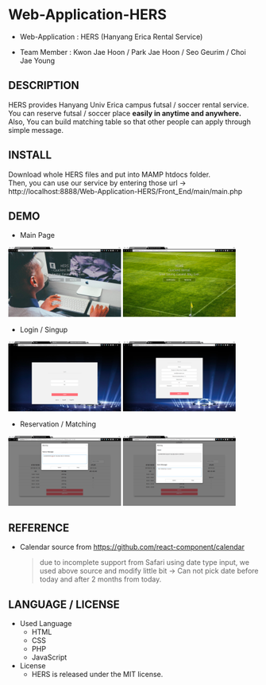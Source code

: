 # Web-Application-HERS

* Web-Application : HERS (Hanyang Erica Rental Service)

* Team Member : Kwon Jae Hoon / Park Jae Hoon / Seo Geurim / Choi Jae Young

## DESCRIPTION
HERS provides Hanyang Univ Erica campus futsal / soccer rental service.
<br>
You can reserve futsal / soccer place **easily in anytime and anywhere.**
<br>
Also, You can build matching table so that other people can apply through simple message.

## INSTALL
Download whole HERS files and put into MAMP htdocs folder. 
<br>Then, you can use our service by entering those url ->
<br>
http://localhost:8888/Web-Application-HERS/Front_End/main/main.php


## DEMO

* Main Page
<div>
<img src = "/readmeimgs/main1.png" alt = "main" width="45%" height = "auto" />
<img src = "/readmeimgs/main2.png" alt = "main" width="45%" height = "auto" />
</div>


* Login / Singup
<div>
<img src = "/readmeimgs/login.png" alt = "login" width="45%" height = "auto" />
<img src = "/readmeimgs/singup.png" alt = "singup" width="45%" height = "auto" />
</div>


* Reservation / Matching
<div>
<img src = "/readmeimgs/match2.png" alt = "matching" width="45%" height = "auto" />
<img src = "/readmeimgs/match4.png" alt = "matching" width="45%" height = "auto" />
</div>

## REFERENCE
* Calendar source from https://github.com/react-component/calendar 
  > due to incomplete support from Safari using date type input, we used above source and modify little bit ->
  > Can not pick date before today and after 2 months from today.
  
## LANGUAGE / LICENSE
* Used Language
  * HTML
  * CSS
  * PHP
  * JavaScript
* License
  * HERS is released under the MIT license.

